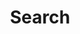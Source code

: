 ---
title: "Search" # in any language you want
layout: "search" # is necessary
url: "/search"
# description: "Description for Search"
summary: "search"
placeholder: "Search the Anything"
---